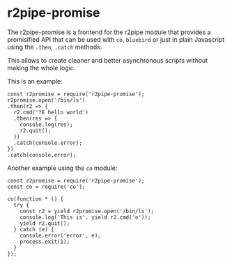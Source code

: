 r2pipe-promise
==============

The r2pipe-promise is a frontend for the r2pipe module that provides
a promisified API that can be used with `co`, `bluebird` or just in
plain Javascript using the `.then`, `.catch` methods.

This allows to create cleaner and better asynchronous scripts without
making the whole logic.

This is an example:

```
const r2promise = require('r2pipe-promise');
r2promise.open('/bin/ls')
.then(r2 => {
  r2.cmd('?E hello world')
  .then(res => {
    console.log(res);
    r2.quit();
  })
  .catch(console.error);
})
.catch(console.error);

```

Another example using the `co` module:

```
const r2promise = require('r2pipe-promise');
const co = require('co');

co(function * () {
  try {
    const r2 = yield r2promise.open('/bin/ls');
    console.log('This is', yield r2.cmd('o'));
    yield r2.quit();
  } catch (e) {
    console.error('error', e);
    process.exit(1);
  }
});
```
